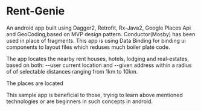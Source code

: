 # Rent-Genie
  An android app built using Dagger2, Retrofit, Rx-Java2, Google Places Api and GeoCoding,based on MVP design pattern.
  Conductor(Mosby) has been used in place of fragments.
  This app is using Data Binding for binding ui components to layout files which reduses much boiler plate code.
  
  The app locates the nearby rent houses, hotels, lodging and real-estates, 
  based on both: 
  --user current location and 
  --given address
  within a radius of of selectable distances ranging from 1km to 10km.
  
  The places are located 
  
  This sample app is beneficial to those, trying to learn above mentioned technologies or are beginners in such concepts 
  in android.
